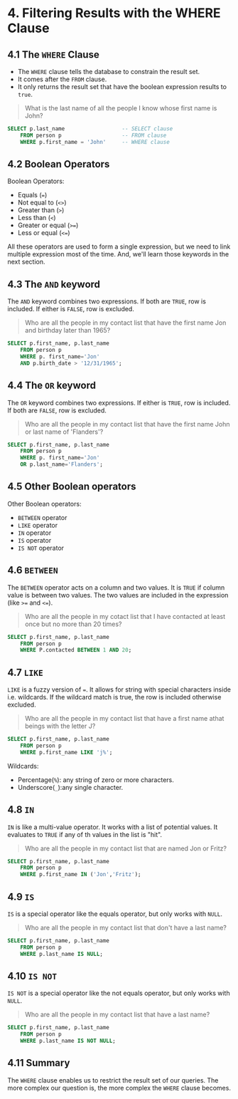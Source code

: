 # 4. Filtering Results with the WHERE Clause

## 4.1 The `WHERE` Clause

* The `WHERE` clause tells the database to constrain the result set. 
* It comes after the `FROM` clause. 
* It only returns the result set that have the boolean expression results to `true`.

> What is the last name of all the people I know whose first name is John?

```sql
SELECT p.last_name                  -- SELECT clause
    FROM person p                   -- FROM clause
    WHERE p.first_name = 'John'     -- WHERE clause
``` 

## 4.2 Boolean Operators

Boolean Operators:
* Equals (`=`)
* Not equal to (`<>`)
* Greater than (`>`)
* Less than (`<`)
* Greater or equal (`>=`)
* Less or equal (`<=`)

All these operators are used to form a single expression, but we need to link multiple expression most of the time. And, we'll learn
those keywords in the next section.

## 4.3 The `AND` keyword

The `AND` keyword combines two expressions. If both are `TRUE`, row is included. If either is `FALSE`, row is excluded.

> Who are all the people in my contact list that have the first name Jon and birthday later than 1965?

```sql
SELECT p.first_name, p.last_name
    FROM person p
    WHERE p. first_name='Jon'
    AND p.birth_date > '12/31/1965';
``` 

## 4.4 The `OR` keyword

The `OR` keyword combines two expressions. If either is `TRUE`, row is included. If both are `FALSE`, row is excluded.

> Who are all the people in my contact list that have the first name John or last name of 'Flanders'?

```sql
SELECT p.first_name, p.last_name
    FROM person p
    WHERE p. first_name='Jon'
    OR p.last_name='Flanders';
``` 
## 4.5 Other Boolean operators

Other Boolean operators:

* `BETWEEN` operator
* `LIKE` operator
* `IN` operator
* `IS` operator
* `IS NOT` operator

## 4.6 `BETWEEN`

The `BETWEEN` operator acts on a column and two values. It is `TRUE` if column value is between two values. The two 
values are included in the expression (like `>=` and `<=`).

> Who are all the people in my cotact list that I have contacted at least once but no more than 20 times?

```sql
SELECT p.first_name, p.last_name
    FROM person p
    WHERE P.contacted BETWEEN 1 AND 20;
```

## 4.7 `LIKE`

`LIKE` is a fuzzy version of `=`. It allows for string with special characters inside i.e. wildcards. If the wildcard 
match is true, the row is included otherwise excluded.

> Who are all the people in my contact list that have a first name athat beings with the letter J?

```sql
SELECT p.first_name, p.last_name
    FROM person p 
    WHERE p.first_name LIKE 'j%';
```

Wildcards: 

* Percentage(`%`): any string of zero or more characters.
* Underscore(`_`):any single character.

## 4.8 `IN`

`IN` is like a multi-value operator. It works with a list of potential values. It evaluates to `TRUE` if any of th values
in the list is "hit".

> Who are all the people in my contact list that are named Jon or Fritz?

```sql
SELECT p.first_name, p.last_name
    FROM person p 
    WHERE p.first_name IN ('Jon','Fritz');
```

## 4.9 `IS`

`IS` is a special operator like the equals operator, but only works with `NULL`.

> Who are all the people in my contact list that don't have a last name?

```sql
SELECT p.first_name, p.last_name
    FROM person p 
    WHERE p.last_name IS NULL;
```

## 4.10 `IS NOT`

`IS NOT` is a special operator like the not equals operator, but only works with `NULL`.

> Who are all the people in my contact list that have a last name?

```sql
SELECT p.first_name, p.last_name
    FROM person p 
    WHERE p.last_name IS NOT NULL;
```

## 4.11 Summary

The `WHERE` clause enables us to restrict the result set of our queries. The more complex our question is, the more complex
the `WHERE` clause becomes.
